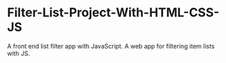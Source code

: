 # Filter-List-Project-With-HTML-CSS-JS
A front end list filter app with JavaScript.
A web app for filtering item lists with JS.
